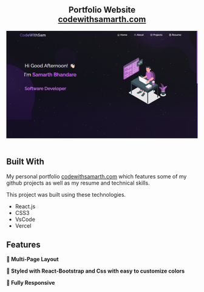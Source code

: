 <h2 align="center">
  Portfolio Website<br/>
  <a href="https://codewithsamarth-portfolio.vercel.app/" target="_blank">codewithsamarth.com</a>
</h2>
<div align="center">
  <img alt="Demo" src="./Images/readme-img.png" />
</div>

<br/>

## Built With

My personal portfolio <a href="https://codewithsamarth-portfolio.vercel.app/" target="_blank">codewithsamarth.com</a> which features some of my github projects as well as my resume and technical skills.<br/>

This project was built using these technologies.

- React.js
- CSS3
- VsCode
- Vercel

## Features

**📖 Multi-Page Layout**

**🎨 Styled with React-Bootstrap and Css with easy to customize colors**

**📱 Fully Responsive**
